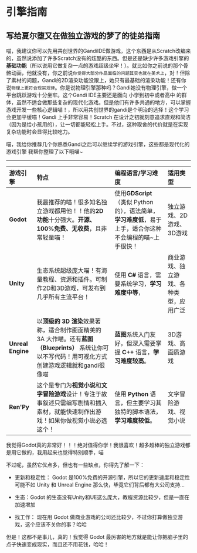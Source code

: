 # 引擎指南

## 写给夏尔堕又在做独立游戏的梦了的徒弟指南

喵，我建议你可以先用共创世界的GandiIDE做游戏，这个东西是从Scratch改编来的，虽然说添加了许多Scratch没有的炫酷的东西。但是还是缺少许多游戏引擎的**基础功能**（所以说用它做复杂一点的游戏超级坐牢！）。就比如你之前说的那个骨骼动画，他就没有，你之前说`你觉得大部分作品面临的问题其实也就在美术上`，对！但除了素材的问题，Gandi的2D渲染功能没跟上，她只有最基础的渲染功能！还有你说`物理上更符合现实规律`。你是说物理引擎那种吗？Gandi她没有物理引擎，做一个平台跳跃游戏十分坐牢。这个Gandi IDE主要还是面向 小学到初中或者高中 的群体，虽然不适合做那些复杂的现代化游戏。但是他们有许多共通的地方，可以掌握游戏开发一些核心逻辑喵！，所以用共创世界的gandi是个明治的选择！这个学习会更加平缓喵！Gandi 上手非常容易！Scratch 在设计之初就刻意追求直观和简洁（因为是给小孩用的），让一切都能轻松上手。不过，这种取舍的代价就是在实现复杂功能时会显得比较吃力。

喵，我给你推荐几个你熟悉Gandi之后可以继续学的游戏引擎，这些都是现代化的游戏引擎
我帮你整理了以下哦喵~

---

| 游戏引擎 | 特点 | 编程语言/学习难度 | 适用类型 |
| :--- | :--- | :--- | :--- |
| **Godot** | 我最推荐的喵！很多知名独立游戏都用他！！他的**2D功能**十分强大。**开源、100%免费、无收费**，且非常轻量喵！ | 使用**GDScript**（类似 Python的），语法简单，**学习难度低**，易于上手，适合你这种不会编程的喵~上手很快！ | 独立游戏、2D游戏、3D游戏 |
| **Unity** | 生态系统超级庞大喵！有海量教程、资源和插件。可制作2D和3D游戏，可发布到几乎所有主流平台！ | 使用 **C#** 语言，需要系统学习，**学习难度中等**， | 商业游戏、独立游戏、各种类型，应用广泛 |
| **Unreal Engine** | 以**顶级的 3D 渲染**效果著称，适合制作画面精美的 3A 大作喵。还有**蓝图（Blueprints）** 系统让你可以不写代码！用可视化方式创建游戏逻辑就和gandi很像喵 | **蓝图**系统入门友好，但深入需要掌握 **C++** 语言，**学习难度较高**。 | 3D游戏、高画质游戏 |
| **Ren'Py** | 这个是专门为**视觉小说**和**文字冒险游戏**设计！专注于故事叙述只需编写剧情和插入素材，就能快速制作出游戏！如果你做视觉小说必选这个！ | 使用 **Python** 语言，但主要学习其独特的脚本语法，**学习难度较低**。 | 文字冒险游戏、视觉小说 |

我觉得Godot真的非常好！！！绝对值得你学！我很喜欢！超多超棒的独立游戏都是用它做的，我用起来也觉得特别顺手，喵

不过呢，虽然它优点多，但也有一些缺点，你得先了解一下：

* 更新和稳定性： Godot 是100%免费的开源引擎，所以它的更新速度和稳定性可能不如 Unity 和 Unreal Engine 那么快，毕竟它们背后都有大公司支持...

* 生态：Godot 的生态没有Unity和UE这么庞大，教程资源比较少，但是一直在加速增加

* 找工作： 现在用 Godot 做商业游戏的公司还比较少，不过你打算做独立游戏，这个应该不关你的事？哈哈

但是！这都不是事儿，真的！我觉得 Godot 最厉害的地方就是能让你把脑子里的点子快速变成现实，而且还不用花钱，哈哈！
